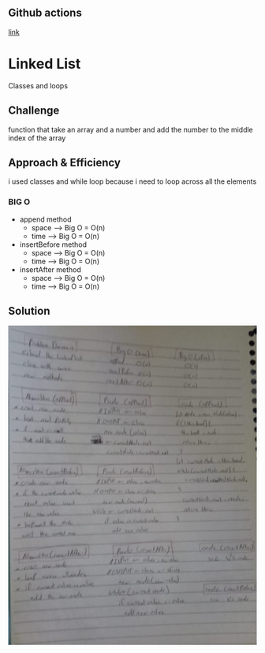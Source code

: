 ## Github actions
[link](https://github.com/ruwaid-401-advanced-javascript/data-structures-and-algorithms/pull/7/checks)

# Linked List 

Classes and loops

## Challenge

function that take an array and a number and add the number to the middle index of the array

## Approach & Efficiency

i used classes and while loop because i need to loop across all the elements
### BIG O
* append method
  * space --> Big O = O(n)
  * time --> Big O = O(n)
* insertBefore method 
  * space --> Big O = O(n)
  * time --> Big O = O(n)
* insertAfter method
  * space --> Big O = O(n)
  * time --> Big O = O(n)

## Solution

![Reverse an array whitboard](../../assets/ll-insertion.jpeg)